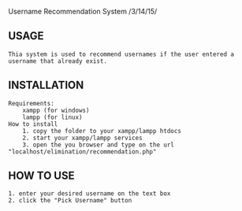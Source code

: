 Username Recommendation System /3/14/15/

USAGE
-------------------------------------------------------------------------------------------------------
	Thia system is used to recommend usernames if the user entered a username that already exist.


INSTALLATION
-------------------------------------------------------------------------------------------------------
	Requirements:
		xampp (for windows)
		lampp (for linux)
	How to install
		1. copy the folder to your xampp/lampp htdocs
		2. start your xampp/lampp services
		3. open the you browser and type on the url "localhost/elimination/recommendation.php"


HOW TO USE
-------------------------------------------------------------------------------------------------------
	1. enter your desired username on the text box
	2. click the "Pick Username" button